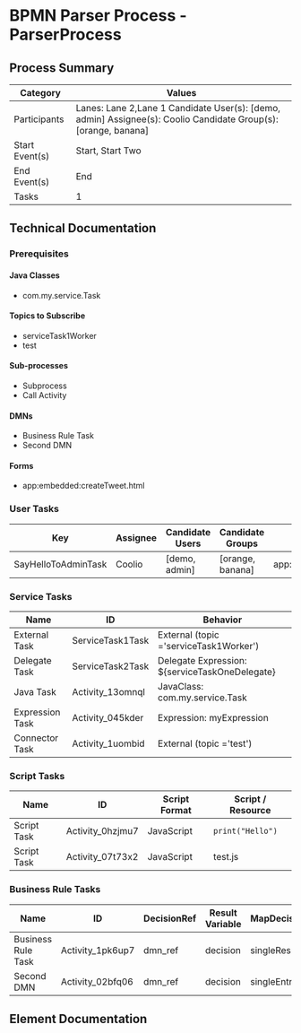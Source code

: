 # BPMN Parser Process - ParserProcess
Process Summary
---------------
| Category       | Values                                                                                                          |
| -------------- | --------------------------------------------------------------------------------------------------------------- |
| Participants   | Lanes: Lane 2,Lane 1 Candidate User(s): [demo, admin]  Assignee(s): Coolio Candidate Group(s): [orange, banana] |
| Start Event(s) | Start, Start Two                                                                                                |
| End Event(s)   | End                                                                                                             |
| Tasks          | 1                                                                                                               |

Technical Documentation
-----------------------
### Prerequisites
#### Java Classes
- com.my.service.Task
#### Topics to Subscribe
- serviceTask1Worker
- test
#### Sub-processes
- Subprocess
- Call Activity
#### DMNs
- Business Rule Task
- Second DMN
#### Forms
- app:embedded:createTweet.html
### User Tasks
| Key                 | Assignee | Candidate Users | Candidate Groups | Form Key                      |
| ------------------- | -------- | --------------- | ---------------- | ----------------------------- |
| SayHelloToAdminTask | Coolio   | [demo, admin]   | [orange, banana] | app:embedded:createTweet.html |

### Service Tasks
| Name            | ID               | Behavior                                       |
| --------------- | ---------------- | ---------------------------------------------- |
| External Task   | ServiceTask1Task | External (topic ='serviceTask1Worker')         |
| Delegate Task   | ServiceTask2Task | Delegate Expression: ${serviceTaskOneDelegate} |
| Java Task       | Activity_13omnql | JavaClass: com.my.service.Task                 |
| Expression Task | Activity_045kder | Expression: myExpression                       |
| Connector Task  | Activity_1uombid | External (topic ='test')                       |
### Script Tasks
| Name        | ID               | Script Format | Script / Resource    |
| ----------- | ---------------- | ------------- | -------------------- |
| Script Task | Activity_0hzjmu7 | JavaScript    | ```print("Hello")``` |
| Script Task | Activity_07t73x2 | JavaScript    | test.js              |
### Business Rule Tasks
| Name               | ID               | DecisionRef | Result Variable | MapDecisionResult |
| ------------------ | ---------------- | ----------- | --------------- | ----------------- |
| Business Rule Task | Activity_1pk6up7 | dmn_ref     | decision        | singleResult      |
| Second DMN         | Activity_02bfq06 | dmn_ref     | decision        | singleEntry       |
Element Documentation
---------------------
